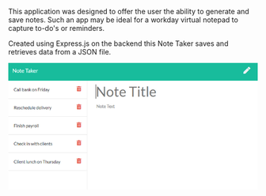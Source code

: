 This application was designed to offer the user the ability to generate and save notes. Such an app may be ideal for a workday virtual notepad to capture to-do's or reminders.

Created using Express.js on the backend this Note Taker saves and retrieves data from a JSON file.

![](public/assets/11-express-homework-demo-01.png)
